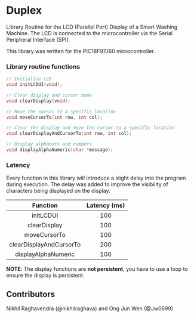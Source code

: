# Duplex

Library Routine for the LCD (Parallel Port) Display of a Smart Washing Machine. The LCD is connected to the microcontroller via the Serial Peripheral Interface (SPI).

This library was written for the PIC18F97J60 microcontroller.

### Library routine functions

```c
// Initialise LCD
void initLCDUI(void);

// Clear display and cursor home
void clearDisplay(void);

// Move the cursor to a specific location
void moveCursorTo(int row, int col);

// Clear the display and move the cursor to a specific location
void clearDisplayAndCursorTo(int row, int col);

// Display alphabets and numbers
void displayAlphaNumeric(char *message);

```

### Latency

Every function in this library will introduce a slight delay into the program during execution. The delay was added to improve the visibility of characters being displayed on the display.

|Function|Latency (ms)|
|:-:|:-:|
| initLCDUI |100|
| clearDisplay |100|
| moveCursorTo |100|
| clearDisplayAndCursorTo |200|
| displayAlphaNumeric |100|

**NOTE**: The display functions are **not persistent**, you have to use a loop to ensure the display is persistent.

## Contributors
Nikhil Raghavendra (@nikhilraghava) and Ong Jun Wen (@Jw0699)
